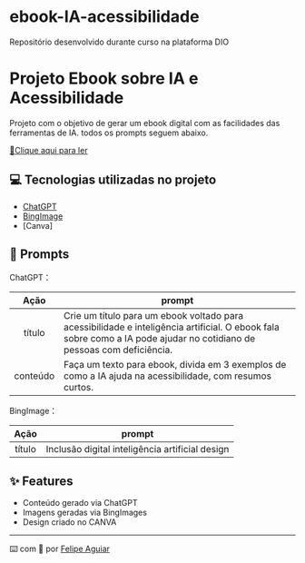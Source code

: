 # ebook-IA-acessibilidade
Repositório desenvolvido durante curso na plataforma DIO


# Projeto Ebook sobre IA e Acessibilidade

Projeto com o objetivo de gerar um ebook digital com as facilidades das ferramentas de IA. todos os prompts
seguem abaixo.

<a href="https://github.com/felipeAguiarCode/prompts-recipe-to-create-a-ebook/blob/main/output/ebook%20-%20css%20jedi%20output.pdf" title="View PDF now"> 📕Clique aqui para ler</a>

## 💻 Tecnologias utilizadas no projeto

- [ChatGPT](https://chat.openai.com/) 
- [BingImage](https://www.midjourney.com/app/)
- [Canva]
## 🧠 Prompts


ChatGPT：

|   Ação   | prompt                                                                                                                                                                                                                                                                         |
| :------: | ------------------------------------------------------------------------------------------------------------------------------------------------------------------------------------------------------------------------------------------------------------------------------ |
|  título  | Crie um título para um ebook voltado para acessibilidade e inteligência artificial. O ebook fala sobre como a IA pode ajudar no cotidiano de pessoas com deficiência.                                                       |
| conteúdo | Faça um texto para ebook, divida em 3 exemplos de como a IA ajuda na acessibilidade, com resumos curtos. |


BingImage：

|  Ação  | prompt                                                                                 |
| :----: | -------------------------------------------------------------------------------------- |
| título | Inclusão digital inteligência artificial design |

## ✨ Features

- Conteúdo gerado via ChatGPT
- Imagens geradas via BingImages
- Design criado no CANVA

<p>

---

⌨️ com 💜 por [Felipe Aguiar](https://github.com/felipeAguiarCode)
